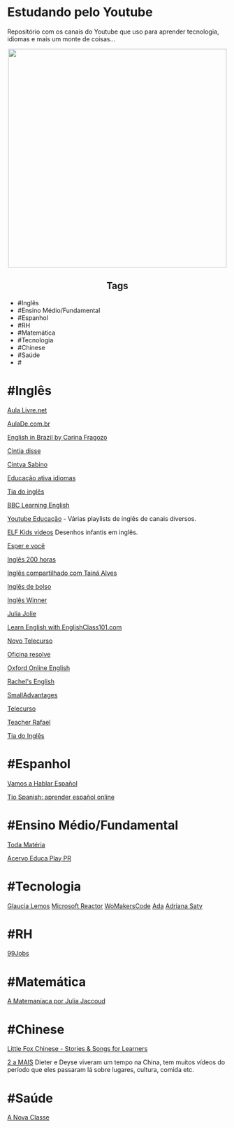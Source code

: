 # Estudando pelo Youtube
Repositório com os canais do Youtube que uso para aprender tecnologia, idiomas e mais um monte de coisas...

<div align="center">
  <img height="500" width="500" src="https://media1.giphy.com/media/1kkxWqT5nvLXupUTwK/200w.webp?cid=ecf05e47hu0yv39c9dnie3ipgbzkmipcwrvgikid7ptagh6y&rid=200w.webp&ct=g">
</div>

<div>
  <h2 align="center">Tags</h2>
  <ul>
    <li>#Inglês</li>
    <li>#Ensino Médio/Fundamental</li>
    <li>#Espanhol</li>
    <li>#RH</li>
    <li>#Matemática</li>
    <li>#Tecnologia</li>
    <li>#Chinese</li>
    <li>#Saúde</li>
    <li>#</li>
    
  </ul>
</div>

# #Inglês
[Aula Livre.net](https://www.youtube.com/watch?v=I6k8woiKdAE&list=PL-5888xShjYqWt8zTIpbbomAWuLcubFiR) 

[AulaDe.com.br](https://www.youtube.com/watch?v=_huV63E9uUU&list=PLF2J-8QoLzYFVrffMnCp1YoCxAR7O3RV5) 

[English in Brazil by Carina Fragozo](https://www.youtube.com/c/CarinaFragozo)

[Cintia disse](https://www.youtube.com/watch?v=QW5Asz6RPMo&list=PLfCQMXoWIcVJR4DehpxmNAZdw_5QO-kBg) 

[Cintya Sabino](https://www.youtube.com/watch?v=a_amUlPwT2w&list=PLGGEfRsNjxwNiYn9bD1WAdE9ZfxxEdvj6&index=1) 

[Educação ativa idiomas](https://www.youtube.com/watch?v=CPclaIfolRQ&list=PLRmw7ewy6EtHrmsL-ej0-1tON2bU8Nk8N) 

[Tia do inglês](https://www.youtube.com/watch?v=1WbE8X8CIZE&list=PLcLmE9t2YyKSJ8YyTO0oZTjj64vlyRMLc) 

[BBC Learning English](https://www.youtube.com/c/bbclearningenglish/featured)

[Youtube Educação](https://www.youtube.com/c/educacao/search?query=ingl%C3%AAs) - Várias playlists de inglês de canais diversos.

[ELF Kids videos](https://www.youtube.com/c/ELFKidsVideos) Desenhos infantis em inglês.

[Esper e você](https://www.youtube.com/playlist?list=PLmKglTYVqF3noW_sD5Iiu_yqPmTFFL9qh)

[Inglês 200 horas](https://www.youtube.com/c/Ingles200horass/playlists)

[Inglês compartilhado com Tainá Alves](https://www.youtube.com/c/Ingl%C3%AAsCompartilhado)

[Inglês de bolso](https://www.youtube.com/playlist?list=PLifNhj7vtELsE2cxbwCdBjp0xD4sdK4Jb)

[Inglês Winner](https://www.youtube.com/c/eslwinner/featured)

[Julia Jolie](https://www.youtube.com/c/JuliaJolie/search?query=ingl%C3%AAs)

[Learn English with EnglishClass101.com](https://www.youtube.com/@EnglishClass101)

[Novo Telecurso](https://www.youtube.com/user/TelecursoNovo/search?query=ingles)

[Oficina resolve](https://www.youtube.com/c/OficinaResolve/search?query=ingl%C3%AAs)

[Oxford Online English](https://www.youtube.com/c/Oxfordonlineenglish1)

[Rachel's English](https://www.youtube.com/c/rachelsenglish/featured)

[SmallAdvantages](https://www.youtube.com/c/SmallAdvantages)

[Telecurso](https://www.youtube.com/user/telecurso/search?query=ingles)

[Teacher Rafael](https://www.youtube.com/@TeacherRafael)

[Tia do Inglês](https://www.youtube.com/@TiaDoIngles)

# #Espanhol
[Vamos a Hablar Español](https://www.youtube.com/@vamosahablarespanol)

[Tio Spanish: aprender español online](https://www.youtube.com/@TioSpanish)

# #Ensino Médio/Fundamental
[Toda Matéria](https://www.youtube.com/@TodaMateriaOficial/playlists)

[Acervo Educa Play PR](https://www.youtube.com/@MultimeiosPR/playlists)



# #Tecnologia
[Glaucia Lemos](https://www.youtube.com/@GlauciaLemos)
[Microsoft Reactor](https://www.youtube.com/@MicrosoftReactor)
[WoMakersCode](https://www.youtube.com/@WoMakersCode)
[Ada](https://www.youtube.com/@adatechbr)
[Adriana Saty](https://www.youtube.com/@AdrianaSaty)




# #RH
[99Jobs](https://www.youtube.com/@99jobs)


# #Matemática

[A Matemaníaca por Julia Jaccoud](https://www.youtube.com/@amatemaniaca)



# #Chinese

[Little Fox Chinese - Stories & Songs for Learners](https://www.youtube.com/@LittleFoxChinese) 

[2 a MAIS](https://www.youtube.com/@2AMais) Dieter e Deyse viveram um tempo na China, tem muitos vídeos do período que eles passaram lá sobre lugares, cultura, comida etc.


# #Saúde
[A Nova Classe](https://www.youtube.com/@anovaclasse/featured)


[]()
[]()
[]()
[]()
[]()


